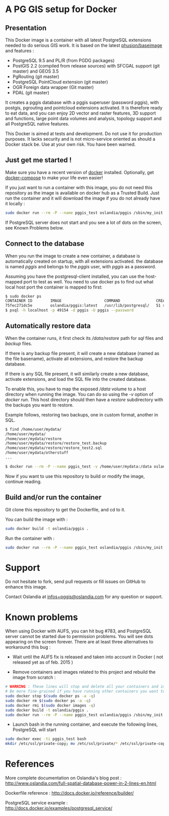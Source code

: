 A PG GIS setup for Docker
=========================

Presentation
------------

This Docker image is a container with all latest PostgreSQL extensions needed to do serious GIS work.
It is based on the latest [phusion/baseimage](https://github.com/phusion/baseimage-docker) and features :

* PostgreSQL 9.5 and PL/R (from PGDG packages)
* PostGIS 2.2 (compiled from release sources) with SFCGAL support (git master) and GEOS 3.5
* PgRouting (git master)
* PostgreSQL PointCloud extension (git master)
* OGR Foreign data wrapper (Git master)
* PDAL (git master)


It creates a pggis database with a pggis superuser (password pggis), with postgis, pgrouting and pointcloud extensions activated. It is therefore ready to eat data, and you can enjoy 2D vector and raster features, 3D support and functions, large point data volumes and analysis, topology support and all PostgreSQL native features.

This Docker is aimed at tests and development. Do not use it for production purposes. It lacks security and is not micro-service oriented as should a Docker stack be. Use at your own risk. You have been warned.

Just get me started !
---------------------

Make sure you have a recent version of [docker](https://docs.docker.com/engine/installation/) installed. Optionally, get [docker-compose](https://docs.docker.com/compose/install/) to make your life even easier!

If you just want to run a container with this image, you do not need this repository as the image is available on docker hub as a Trusted Build.
Just run the container and it will download the image if you do not already have it locally :

```sh
sudo docker run --rm -P --name pggis_test oslandia/pggis /sbin/my_init
```

If PostgreSQL server does not start and you see a lot of dots on the screen, see Known Problems below.

Connect to the database
-----------------------

When you run the image to create a new container, a database is automatically created on startup, with all extensions activated. the database is named *pggis* and belongs to the *pggis* user, with *pggis* as a password.

Assuming you have the postgresql-client installed, you can use the host-mapped port to test as well. You need to use docker ps to find out what local host port the container is mapped to first:

```sh
$ sudo docker ps
CONTAINER ID        IMAGE                   COMMAND                CREATED             STATUS              PORTS                     NAMES
75fec271dc5e        oslandia/pggis:latest   /usr/lib/postgresql/   51 seconds ago      Up 50 seconds       0.0.0.0:49154->5432/tcp   pggis_test          
$ psql -h localhost -p 49154 -d pggis -U pggis --password
```

Automatically restore data
--------------------------

When the container runs, it first check its */data/restore* path for *sql* files and *backup* files.

If there is any backup file present, it will create a new database (named as the file basename), activate all extensions, and restore the backup database.

If there is any SQL file present, it will similarly create a new database, activate extensions, and load the SQL file into the created database.

To enable this, you have to map the exposed */data* volume to a host directory when running the image. You can do so using the *-v* option of *docker run*. This host directory should then have a *restore* subdirectory with the backups you want to restore.

Example follows, restoring two backups, one in custom format, another in SQL.

```sh
$ find /home/user/mydata/
/home/user/mydata/
/home/user/mydata/restore
/home/user/mydata/restore/restore_test.backup
/home/user/mydata/restore/restore_test2.sql
/home/user/mydata/otherstuff
...

$ docker run --rm -P --name pggis_test -v /home/user/mydata:/data oslandia/pggis /sbin/my_init

```

Now if you want to use this repository to build or modify the image, continue reading.

Build and/or run the container
------------------------------

Git clone this repository to get the Dockerfile, and cd to it.

You can build the image with :

```sh
sudo docker build -t oslandia/pggis .
```

Run the container with :

```sh
sudo docker run --rm -P --name pggis_test oslandia/pggis /sbin/my_init
```

Support
=======

Do not hesitate to fork, send pull requests or fill issues on GitHub to enhance this image.

Contact Oslandia at infos+pggis@oslandia.com for any question or support.

Known problems
==============

When using Docker with AUFS, you can hit bug #783, and PostgreSQL server cannot be started due to permission problems. You will see dots appearing on the screen forever. There are at least three alternatives to workaround this bug :

* Wait until the AUFS fix is released and taken into account in Docker ( not released yet as of feb. 2015 )

* Remove containers and images related to this project and rebuild the image from scratch :

```bash
# WARNING : These lines will stop and delete all your containers and images
# Be more fine-grained if you have running other containers you want to keep !
sudo docker stop $(sudo docker ps -a -q)
sudo docker rm $(sudo docker ps -a -q)
sudo docker rmi $(sudo docker images -q)
sudo docker build -t oslandia/pggis .
sudo docker run --rm -P --name pggis_test oslandia/pggis /sbin/my_init
```

* Launch bash in the running container, and execute the following lines, PostgreSQL will start

```bash
sudo docker exec -ti pggis_test bash
mkdir /etc/ssl/private-copy; mv /etc/ssl/private/* /etc/ssl/private-copy/; rm -r /etc/ssl/private; mv /etc/ssl/private-copy /etc/ssl/private; chmod -R 0700 /etc/ssl/private; chown -R postgres /etc/ssl/private
```

References
==========

More complete documentation on Oslandia's blog post : 
http://www.oslandia.com/full-spatial-database-power-in-2-lines-en.html

Dockerfile reference :
http://docs.docker.io/reference/builder/

PostgreSQL service example :
http://docs.docker.io/examples/postgresql_service/

